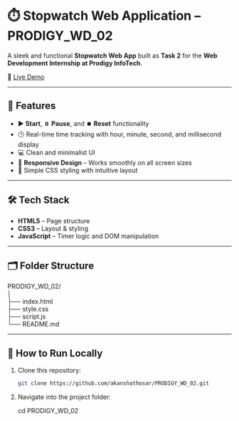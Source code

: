 # ⏱️ Stopwatch Web Application – PRODIGY_WD_02

A sleek and functional **Stopwatch Web App** built as **Task 2** for the **Web Development Internship at Prodigy InfoTech**.

🔗 [Live Demo](https://akanshathosar.github.io/PRODIGY_WD_02/)

---

## 🎯 Features

- ▶️ **Start**, ⏸️ **Pause**, and ⏹️ **Reset** functionality
- 🕒 Real-time time tracking with hour, minute, second, and millisecond display
- 💻 Clean and minimalist UI
- 📱 **Responsive Design** – Works smoothly on all screen sizes
- 🎨 Simple CSS styling with intuitive layout

---

## 🛠️ Tech Stack

- **HTML5** – Page structure
- **CSS3** – Layout & styling
- **JavaScript** – Timer logic and DOM manipulation

---

## 🗂️ Folder Structure

PRODIGY_WD_02/ <br>
│ <br>
├── index.html <br>
├── style.css <br>
├── script.js <br>
└── README.md

---

## 🚀 How to Run Locally

1. Clone this repository:
   ```bash
   git clone https://github.com/akanshathosar/PRODIGY_WD_02.git

2. Navigate into the project folder:

   cd PRODIGY_WD_02

